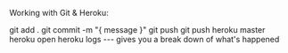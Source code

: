 Working with Git & Heroku:

git add .
git commit -m "{ message }"
git push
git push heroku master
heroku open
heroku logs --- gives you a break down of what's happened